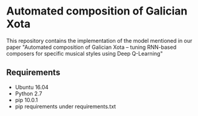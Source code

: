 # Automated composition of Galician Xota
This repository contains the implementation of the model mentioned in our paper "Automated  composition  of  Galician Xota –  tuning  RNN-based composers  for  specific  musical  styles  using  Deep  Q-Learning"

## Requirements
- Ubuntu 16.04
- Python 2.7
- pip 10.0.1
- pip requirements under requirements.txt

